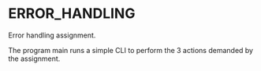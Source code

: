 # ERROR_HANDLING
Error handling assignment.

The program main runs a simple CLI to perform the 3 actions demanded by the assignment.